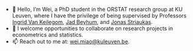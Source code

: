 - 👋 Hello, I’m Wei, a PhD student in the ORSTAT research group at KU Leuven, where I have the privilege of being supervised by Professors <a href="https://www.kuleuven.be/wieiswie/en/person/00062045">Ingrid Van Keilegom</a>, <a href="https://sites.google.com/view/jad-beyhum">Jad Beyhum</a>, and <a href="https://jstriaukas.github.io/">Jonas Striaukas</a>.
- 👯 I welcome opportunities to collaborate on research projects in econometrics and statistics.
- 📫 Reach out to me at: <a href="wei.miao@kuleuven.be">wei.miao@kuleuven.be</a>.

<!---
Wei-M-Wei/Wei-M-Wei is a ✨ special ✨ repository because its `README.md` (this file) appears on your GitHub profile.
You can click the Preview link to take a look at your changes.
--->
